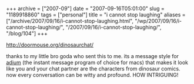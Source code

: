 +++
archive = ["2007-09"]
date = "2007-09-16T05:01:00"
slug = "1189918860"
tags = ["personal"]
title = "i cannot stop laughing"
aliases = ["/archive/2007/09/16/i-cannot-stop-laughing.html", "/wp/2007/09/16/i-cannot-stop-laughing/", "/2007/09/16/i-cannot-stop-laughing/", "/blog/104"]
+++

http://doormouse.org/dinosaurchat/

thanks to my little bro goda who sent this to me. its a message style for
[adium][1] (the instant message program of choice for macs) that makes it
look like you and your chat partner are the characters from dinosaur
comics. now every conversation can be witty and profound. HOW INTRIGUING!

[1]: http://www.adiumx.com/

